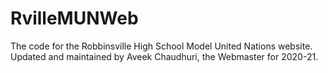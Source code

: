 # RvilleMUNWeb
The code for the Robbinsville High School Model United Nations website. Updated and maintained by Aveek Chaudhuri, the Webmaster for 2020-21.
